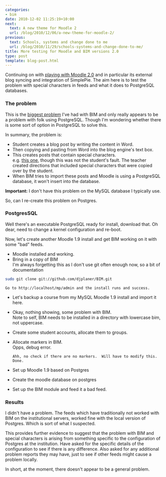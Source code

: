 ```yaml
---
categories:
- bim
date: 2010-12-02 11:25:19+10:00
next:
  text: A new theme for Moodle 2
  url: /blog/2010/12/06/a-new-theme-for-moodle-2/
previous:
  text: Schools, systems and change done to me
  url: /blog/2010/11/29/schools-systems-and-change-done-to-me/
title: More testing for Moodle and BIM versions 2.0
type: post
template: blog-post.html
---
```

Continuing on with [playing with Moodle 2.0](/blog/2010/11/18/installing-and-starting-with-moodle-2-0/) and in particular its external blog syncing and integration of SimplePie. The aim here is to test the problem with special characters in feeds and what it does to PostgreSQL databases.

### The problem

This is the [biggest problem](/blog/2010/09/05/more-problems-with-bim-and-special-characters/) I've had with BIM and only really appears to be a problem with folk using PostgreSQL. Though I'm wondering whether there is some sort of option in PostgreSQL to solve this.

In summary, the problem is:

- Student creates a blog post by writing the content in Word.
- Then copying and pasting from Word into the blog engine's text box.
- This creates posts that contain special characters.  
    e.g. [this one](http://vjones88.wordpress.com/2010/08/16/week-6/), though this was not the student's fault. The teacher created directions that included special characters that were copied over by the student.
- When BIM tries to import these posts and Moodle is using a PostgreSQL database, it won't insert into the database.

**Important:** I don't have this problem on the MySQL database I typically use.

So, can I re-create this problem on Postgres.

### PostgresSQL

Well there's an executable PostgreSQL ready for install, download that. Oh dear, need to change a kernel configuration and re-boot.

Now, let's create another Moodle 1.9 install and get BIM working on it with some "bad" feeds.

- Moodle installed and working.
- Bring in a copy of BIM  
    I'm always forgetting this as I don't use git often enough now, so a bit of documentation  
```sh
sudo git clone git://github.com/djplaner/BIM.git 
```
    Go to http://localhost/mp/admin and the install runs and success.
- Let's backup a course from my MySQL Moodle 1.9 install and import it here.
- Okay, nothing showing, some problem with BIM.  
    Note to self, BIM needs to be installed in a directory with lowercase bim, not uppercase.
- Create some student accounts, allocate them to groups.
- Allocate markers in BIM.  
    Opps, debug error.
    
    ```
    Ahh, no check if there are no markers.  Will have to modify this. Done.
    ```
    
- Set up Moodle 1.9 based on Postgres
- Create the moodle database on postgres
- Set up the BIM module and feed it a bad feed.

### Results

I didn't have a problem. The feeds which have traditionally not worked with BIM on the institutional servers, worked fine with the local version of Postgres. Which is sort of what I suspected.

This provides further evidence to suggest that the problem with BIM and special characters is arising from something specific to the configuration of Postgres at the institution. Have asked for the specific details of the configuration to see if there is any difference. Also asked for any additional problem reports they may have, just to see if other feeds might cause a problem locally.

In short, at the moment, there doesn't appear to be a general problem.